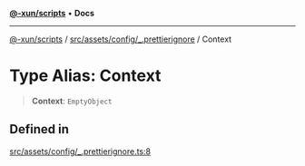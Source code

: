[**@-xun/scripts**](../../../../../README.md) • **Docs**

***

[@-xun/scripts](../../../../../README.md) / [src/assets/config/\_.prettierignore](../README.md) / Context

# Type Alias: Context

> **Context**: `EmptyObject`

## Defined in

[src/assets/config/\_.prettierignore.ts:8](https://github.com/Xunnamius/xscripts/blob/dab28cbd16e1a8b65bb5fd311af787e2401e7d30/src/assets/config/_.prettierignore.ts#L8)
